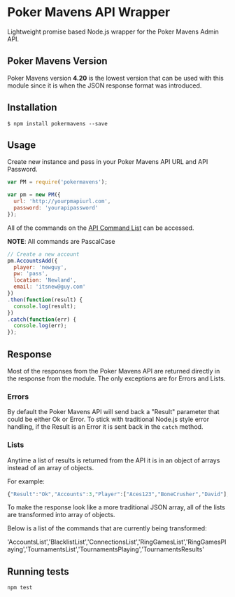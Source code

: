 Poker Mavens API Wrapper
==================

Lightweight promise based Node.js wrapper for the Poker Mavens Admin API.

## Poker Mavens Version

Poker Mavens version **4.20** is the lowest version that can be used with this module since it is when the JSON response format was introduced.

## Installation

    $ npm install pokermavens --save

## Usage

Create new instance and pass in your Poker Mavens API URL and API Password.
```javascript
var PM = require('pokermavens');

var pm = new PM({
  url: 'http://yourpmapiurl.com',
  password: 'yourapipassword'
});
```

All of the commands on the [API Command List](https://www.briggsoft.com/docs/pmavens/Technical_Interface.htm) can be accessed.

**NOTE**: All commands are PascalCase

```javascript
// Create a new account
pm.AccountsAdd({
  player: 'newguy',
  pw: 'pass',
  location: 'Newland',
  email: 'itsnew@guy.com'
})
.then(function(result) {
  console.log(result);
})
.catch(function(err) {
  console.log(err);
});
```

## Response

Most of the responses from the Poker Mavens API are returned directly in the response from the module. The only exceptions are for Errors and Lists.

### Errors

By default the Poker Mavens API will send back a "Result" parameter that could be either Ok or Error. To stick with traditional Node.js style error handling, if the Result is an Error it is sent back in the `catch` method.

### Lists

Anytime a list of results is returned from the API it is in an object of arrays instead of an array of objects.

For example:

```javascript
{"Result":"Ok","Accounts":3,"Player":["Aces123","BoneCrusher","David"],"Balance":[2345,3470,1000]}
```

To make the response look like a more traditional JSON array, all of the lists are transformed into array of objects.

Below is a list of the commands that are currently being transformed:

'AccountsList','BlacklistList','ConnectionsList','RingGamesList','RingGamesPlaying','TournamentsList','TournamentsPlaying','TournamentsResults'

## Running tests

`npm test`

